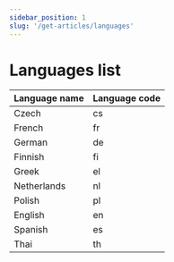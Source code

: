 ```yaml
---
sidebar_position: 1
slug: '/get-articles/languages'
---
```


# Languages list

| Language name | Language code |
|---------------|---------------|
| Czech         | cs            |
| French        | fr            |
| German        | de            |
| Finnish       | fi            |
| Greek         | el            |
| Netherlands   | nl            |
| Polish        | pl            |
| English       | en            |
| Spanish       | es            |
| Thai          | th            |
